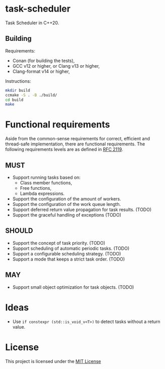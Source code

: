 # task-scheduler

Task Scheduler in C++20.

## Building

Requirements:

* Conan (for building the tests),
* GCC v12 or higher, or Clang v13 or higher,
* Clang-format v14 or higher,

Instructions:

```sh
mkdir build
ccmake -S . -B ./build/
cd build
make
```

# Functional requirements

Aside from the common-sense requirements for correct, efficient and thread-safe implementation, there are functional requirements.
The following requirements levels are as defined in [RFC 2119](https://www.ietf.org/rfc/rfc2119.txt).

## MUST

* Support running tasks based on:
  * Class member functions,
  * Free functions,
  * Lambda expressions.
* Support the configuration of the amount of workers.
* Support the configuration of the work queue length.
* Support deferred return value propagation for task results. (TODO)
* Support the graceful handling of exceptions (TODO)

## SHOULD

* Support the concept of task priority. (TODO)
* Support scheduling of automatic periodic tasks. (TODO)
* Support a configurable scheduling strategy. (TODO)
* Support a mode that keeps a strict task order. (TODO)

## MAY

* Support small object optimization for task objects. (TODO)

# Ideas

* Use `if constexpr (std::is_void_v<T>)` to detect tasks without a return value.

# License

This project is licensed under the [MIT License](https://choosealicense.com/licenses/mit/)
